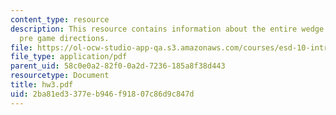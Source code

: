 ```yaml
---
content_type: resource
description: This resource contains information about the entire wedge game and complete
  pre game directions.
file: https://ol-ocw-studio-app-qa.s3.amazonaws.com/courses/esd-10-introduction-to-technology-and-policy-fall-2006/2ba81ed3377eb946f91807c86d9c847d_hw3.pdf
file_type: application/pdf
parent_uid: 58c0e0a2-82f0-0a2d-7236-185a8f38d443
resourcetype: Document
title: hw3.pdf
uid: 2ba81ed3-377e-b946-f918-07c86d9c847d
---
```

